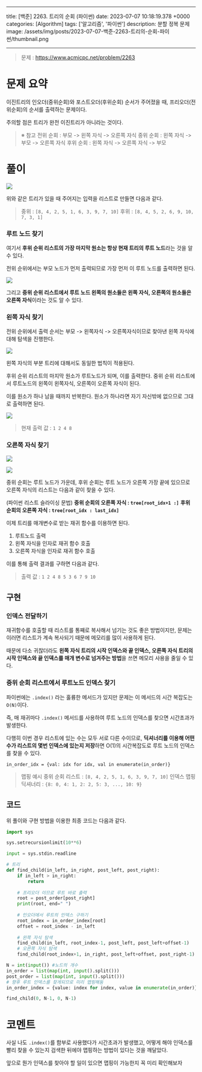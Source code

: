 

---
title: [백준] 2263. 트리의 순회 (파이썬)
date: 2023-07-07 10:18:19.378 +0000
categories: [Algorithm]
tags: ['알고리즘', '파이썬']
description: 분할 정복 문제
image: /assets/img/posts/2023-07-07-백준-2263-트리의-순회-파이썬/thumbnail.png

---

> 문제 : https://www.acmicpc.net/problem/2263

# 문제 요약

이진트리의 인오더(중위순회)와 포스트오더(후위순회) 순서가 주어졌을 때, 프리오더(전위순회)의 순서를 출력하는 문제이다.

주의할 점은 트리가 완전 이진트리가 아니라는 것이다.

> ※ 참고
> 전위 순회 : 부모 -> 왼쪽 자식 -> 오른쪽 자식
> 중위 순회 : 왼쪽 자식 -> 부모 -> 오른쪽 자식
> 후위 순회 : 왼쪽 자식 -> 오른쪽 자식 -> 부모

# 풀이

![](/assets/img/posts/2023-07-07-백준-2263-트리의-순회-파이썬/img0.png)

위와 같은 트리가 있을 때 주어지는 입력을 리스트로 만들면 다음과 같다.

> 중위 : `[8, 4, 2, 5, 1, 6, 3, 9, 7, 10]`
> 후위 : `[8, 4, 5, 2, 6, 9, 10, 7, 3, 1]`

### 루트 노드 찾기

여기서 **후위 순위 리스트의 가장 마지막 원소는 항상 현재 트리의 루트 노드**라는 것을 알 수 있다.

전위 순위에서는 부모 노드가 먼저 출력되므로 가장 먼저 이 루트 노드를 출력하면 된다.

![](/assets/img/posts/2023-07-07-백준-2263-트리의-순회-파이썬/img1.png)


그리고 **중위 순위 리스트에서 루트 노드 왼쪽의 원소들은 왼쪽 자식, 오른쪽의 원소들은 오른쪽 자식**이라는 것도 알 수 있다.

### 왼쪽 자식 찾기

전위 순위에서 출력 순서는 부모 -> 왼쪽자식 -> 오른쪽자식이므로 찾아낸 왼쪽 자식에 대해 탐색을 진행한다.

![](/assets/img/posts/2023-07-07-백준-2263-트리의-순회-파이썬/img2.png)


왼쪽 자식의 부분 트리에 대해서도 동일한 법칙이 적용된다.

후위 순위 리스트의 마지막 원소가 루트노드가 되며, 이를 출력한다.
중위 순위 리스트에서 루트노드의 왼쪽이 왼쪽자식, 오른쪽이 오른쪽 자식이 된다.

이를 원소가 하나 남을 때까지 반복한다.
원소가 하나라면 자기 자신밖에 없으므로 그대로 출력하면 된다.

![](/assets/img/posts/2023-07-07-백준-2263-트리의-순회-파이썬/img3.png)

> 현재 출력 값 : `1 2 4 8`

### 오른쪽 자식 찾기

![](/assets/img/posts/2023-07-07-백준-2263-트리의-순회-파이썬/img1.png)

![](/assets/img/posts/2023-07-07-백준-2263-트리의-순회-파이썬/img2.png)

중위 순회는 루트 노드가 가운데, 후위 순회는 루트 노드가 오른쪽 가장 끝에 있으므로 오른쪽 자식의 리스트는 다음과 같이 찾을 수 있다.

(파이썬 리스트 슬라이싱 문법)
**중위 순회의 오른쪽 자식 : `tree[root_idx+1 :]`**
**후위 순회의 오른쪽 자식 : `tree[root_idx : last_idx]`**

이제 트리를 매개변수로 받는 재귀 함수를 이용하면 된다.
1. 루트노드 출력
2. 왼쪽 자식을 인자로 재귀 함수 호출
3. 오른쪽 자식을 인자로 재귀 함수 호출

이를 통해 출력 결과를 구하면 다음과 같다.

> 출력 값 : `1 2 4 8 5 3 6 7 9 10`

## 구현

### 인덱스 전달하기

재귀함수를 호출할 때 리스트를 통째로 복사해서 넘기는 것도 좋은 방법이지만, 문제는 이러면 리스트가 계속 복사되기 때문에 메모리를 많이 사용하게 된다.

때문에 다소 귀찮더라도 **왼쪽 자식 트리의 시작 인덱스와 끝 인덱스, 오른쪽 자식 트리의 시작 인덱스와 끝 인덱스를 매개 변수로 넘겨주는 방법**을 쓰면 메모리 사용을 줄일 수 있다.

### 중위 순회 리스트에서 루트노드 인덱스 찾기

파이썬에는 `.index()` 라는 훌륭한 메서드가 있지만 문제는 이 메서드의 시간 복잡도는 `O(N)`이다.

즉, 매 재귀마다 `.index()` 메서드를 사용하여 루트 노드의 인덱스를 찾으면 시간초과가 발생한다.

다행히 이번 경우 리스트에 있는 수는 모두 서로 다른 수이므로, **딕셔너리를 이용해 어떤수가 리스트의 몇번 인덱스에 있는지 저장**하면 O(1)의 시간복잡도로 루트 노드의 인덱스를 찾을 수 있다.

`in_order_idx = {val: idx for idx, val in enumerate(in_order)}`

> 맵핑 예시
> 중위 순회 리스트 : `[8, 4, 2, 5, 1, 6, 3, 9, 7, 10]`
> 인덱스 맵핑 딕셔너리 : `{8: 0, 4: 1, 2: 2, 5: 3, ..., 10: 9}`

## 코드

위 풀이와 구현 방법을 이용한 최종 코드는 다음과 같다.

```python
import sys

sys.setrecursionlimit(10**6)

input = sys.stdin.readline

# 트리
def find_child(in_left, in_right, post_left, post_right):
    if in_left > in_right:
        return
    
    # 프리오더 이므로 루트 바로 출력
    root = post_order[post_right]
    print(root, end=" ")
    
    # 인오더에서 루트의 인덱스 구하기
    root_index = in_order_index[root]
    offset = root_index - in_left
    
    # 왼쪽 자식 탐색
    find_child(in_left, root_index-1, post_left, post_left+offset-1)
    # 오른쪽 자식 탐색
    find_child(root_index+1, in_right, post_left+offset, post_right-1)

N = int(input()) #노드의 개수
in_order = list(map(int, input().split()))
post_order = list(map(int, input().split()))
# 향후 루트 인덱스를 찾게되므로 미리 맵핑해둠
in_order_index = {value: index for index, value in enumerate(in_order)}

find_child(0, N-1, 0, N-1)
```

# 코멘트

사실 나도 `.index()`를 함부로 사용했다가 시간초과가 발생했고, 어떻게 해야 인덱스를 빨리 찾을 수 있는지 검색한 뒤에야 맵핑하는 방법이 있다는 것을 깨달았다.

앞으로 뭔가 인덱스를 찾아야 할 일이 있으면 맵핑이 가능한지 꼭 미리 확인해보자

        